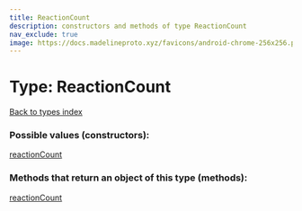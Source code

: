 ```yaml
---
title: ReactionCount
description: constructors and methods of type ReactionCount
nav_exclude: true
image: https://docs.madelineproto.xyz/favicons/android-chrome-256x256.png
---
```

# Type: ReactionCount
[Back to types index](index.md)



### Possible values (constructors):

[reactionCount](../constructors/reactionCount.md)  



### Methods that return an object of this type (methods):



[reactionCount](../constructors/reactionCount.md)  

